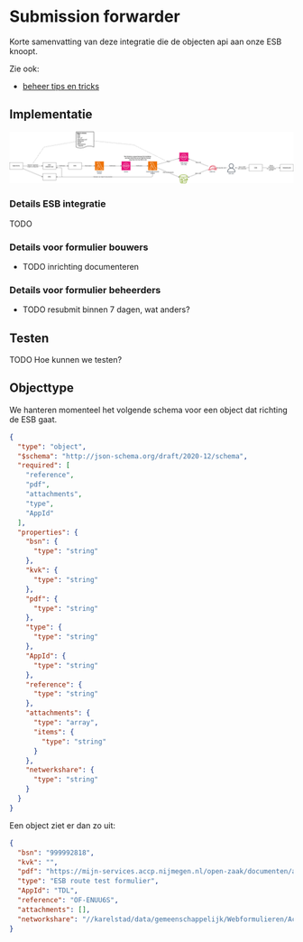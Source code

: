 # Submission forwarder

Korte samenvatting van deze integratie die de objecten api aan onze ESB knoopt.

Zie ook: 
- [beheer tips en tricks](../../../docs/BeheerTipsAndTricks.md)

## Implementatie
![Implementatie](./submission-forwarder.drawio.png)

### Details ESB integratie
TODO

### Details voor formulier bouwers
- TODO inrichting documenteren

### Details voor formulier beheerders
- TODO resubmit binnen 7 dagen, wat anders?


## Testen
TODO Hoe kunnen we testen?



## Objecttype
We hanteren momenteel het volgende schema voor een object dat richting de ESB gaat.
```json
{
  "type": "object",
  "$schema": "http://json-schema.org/draft/2020-12/schema",
  "required": [
    "reference",
    "pdf",
    "attachments",
    "type",
    "AppId"
  ],
  "properties": {
    "bsn": {
      "type": "string"
    },
    "kvk": {
      "type": "string"
    },
    "pdf": {
      "type": "string"
    },
    "type": {
      "type": "string"
    },
    "AppId": {
      "type": "string"
    },
    "reference": {
      "type": "string"
    },
    "attachments": {
      "type": "array",
      "items": {
        "type": "string"
      }
    },
    "netwerkshare": {
      "type": "string"
    }
  }
}
```

Een object ziet er dan zo uit:
```json
{
  "bsn": "999992818",
  "kvk": "",
  "pdf": "https://mijn-services.accp.nijmegen.nl/open-zaak/documenten/api/v1/enkelvoudiginformatieobjecten/278b886a-cb2b-43ac-a585-bd51f799356a",
  "type": "ESB route test formulier",
  "AppId": "TDL",
  "reference": "OF-ENUU6S",
  "attachments": [],
  "networkshare": "//karelstad/data/gemeenschappelijk/Webformulieren/Accp/TDL"
}
```